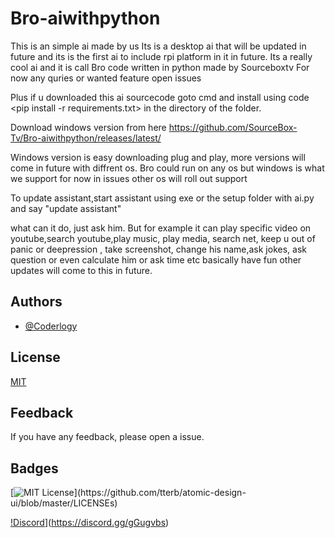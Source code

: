 # Bro-aiwithpython
This is an simple ai made by us
Its is a desktop ai that will be updated in future and its is the first ai to include rpi platform in it in future. 
Its a really cool ai and it is call Bro code written in python made by Sourceboxtv
For now any  quries or wanted feature open issues


Plus if u downloaded this ai sourcecode goto cmd and install using code <pip install -r requirements.txt> in the directory of the folder.

 
Download windows version from here https://github.com/SourceBox-Tv/Bro-aiwithpython/releases/latest/
 
Windows version is easy downloading plug and play, more versions will come in future with diffrent os.
Bro could run on any os but windows is what we support for now in issues other os will roll out support

 
 To update assistant,start assistant using exe or the setup folder with ai.py and say "update assistant"

 what can it do, just ask him. But for example it can play specific video on youtube,search youtube,play music, play media, search net, keep u out of panic or deepression , take screenshot, change his name,ask jokes, ask question or even calculate him or ask time etc basically have fun other updates will come to this in future.

## Authors

- [@Coderlogy](https://github.com/CoderLogy)

  
## License

[MIT](https://github.com/SourceBox-Tv/Bro-aiwithpython/blob/master/LICENSE)

  
## Feedback

If you have any feedback, please open a issue.

  
## Badges

[![MIT License](https://img.shields.io/apm/l/atomic-design-ui.svg?)](https://github.com/tterb/atomic-design-ui/blob/master/LICENSEs)

[!Discord](https://img.shields.io/discord/757875229656875080?style=flat-square)](https://discord.gg/gGugvbs)
